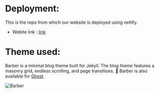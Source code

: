 # Deployment: 
This is the repo from which our website is deployed using netlify. 
- Webite link : [link](https://projectadabubble582.netlify.com/)

# Theme used: 
Barber is a minimal blog theme built for Jekyll. The blog theme features a masonry grid, endless scrolling, and page transitions. 💈 Barber is also available for [Ghost](https://github.com/samesies/barber-ghost).

![Barber](https://raw.githubusercontent.com/samesies/barber-jekyll/master/barber.jpg "Barber")
